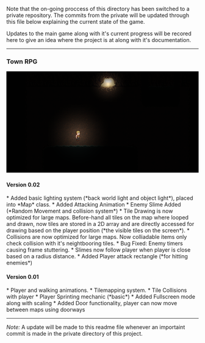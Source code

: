 Note that the on-going proccess of this directory has been switched to a private repository. The commits from the private will be updated through this file below explaining the current state of the game.

Updates to the main game along with it's current progress will be recored here to give an idea where the project is at along with it's documentation.

---
<h3>Town RPG</h3>

<img src="gamePic.PNG"></img>

<h4>Version 0.02</h4>
* Added basic lighting system (*back world light and object light*), placed into *Map* class.
* Added Attacking Animation
* Enemy Slime Added (*Random Movement and collision system*)
* Tile Drawing is now optimized for large maps. Before-hand all tiles on the map where looped and drawn, now tiles are stored in a 2D array and are directly accessed for drawing based on the player position (*the visible tiles on the screen*).
* Collisions are now optimized for large maps. Now colliadable items only check collision with it's neightbooring tiles.
* Bug Fixed: Enemy timers causing frame stuttering.
* Slimes now follow player when player is close based on a radius distance.
* Added Player attack rectangle (*for hitting enemies*)

<h4>Version 0.01</h4>
* Player and walking animations.
* Tilemapping system.
* Tile Collisions with player
* Player Sprinting mechanic (*basic*)
* Added Fullscreen mode along with scaling
* Added Door functionality, player can now move between maps using doorways

---

*Note:* A update will be made to this readme file whenever an importaint commit is made in the private directory of this project. 
